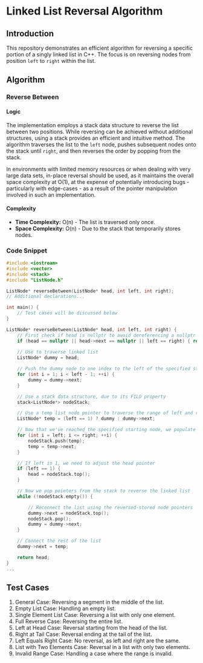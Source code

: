 # Linked List Reversal Algorithm

## Introduction

This repository demonstrates an efficient algorithm for reversing a specific portion of a singly linked list in C++. The focus is on reversing nodes from position `left` to `right` within the list.

## Algorithm

### Reverse Between

#### Logic

The implementation employs a stack data structure to reverse the list between two positions. While reversing can be achieved without additional structures, using a stack provides an efficient and intuitive method. The algorithm traverses the list to the `left` node, pushes subsequent nodes onto the stack until `right`, and then reverses the order by popping from the stack.

In environments with limited memory resources or when dealing with very large data sets, in-place reversal should be used, as it maintains the overall space complexity at O(1), at the expense of potentially introducing bugs - particularly with edge-cases - as a result of the pointer manipulation involved in such an implementation. 

#### Complexity

- **Time Complexity:** O(n) - The list is traversed only once.
- **Space Complexity:** O(n) - Due to the stack that temporarily stores nodes.

### Code Snippet

```cpp
#include <iostream>
#include <vector>
#include <stack>
#include "ListNode.h"

ListNode* reverseBetween(ListNode* head, int left, int right);
// Additional declarations...

int main() {
    // Test cases will be discussed below
}

ListNode* reverseBetween(ListNode* head, int left, int right) {
	// First check if head is nullptr to avoid dereferencing a nullptr
	if (head == nullptr || head->next == nullptr || left == right) { return head; }
	
	// Use to traverse linked list
	ListNode* dummy = head;

	// Push the dummy node to one index to the left of the specified starting node
	for (int i = 1; i < left - 1; ++i) {
		dummy = dummy->next;
	}

	// Use a stack data structure, due to its FILO property
	stack<ListNode*> nodeStack;

	// Use a temp list node pointer to traverse the range of left and right
	ListNode* temp = (left == 1) ? dummy : dummy->next;

	// Now that we've reached the specified starting node, we populate the stack with all the existing node pointers
	for (int i = left; i <= right; ++i) {
		nodeStack.push(temp);
		temp = temp->next;
	}

	// If left is 1, we need to adjust the head pointer
	if (left == 1) {
		head = nodeStack.top();
	}

	// Now we pop pointers from the stack to reverse the linked list
	while (!nodeStack.empty()) {

		// Reconnect the list using the reversed-stored node pointers
		dummy->next = nodeStack.top();
		nodeStack.pop();
		dummy = dummy->next;
	}

	// Connect the rest of the list
	dummy->next = temp;

	return head;
}
...
```

## Test Cases

1. General Case: Reversing a segment in the middle of the list.
2. Empty List Case: Handling an empty list.
3. Single Element List Case: Reversing a list with only one element.
4. Full Reverse Case: Reversing the entire list.
5. Left at Head Case: Reversal starting from the head of the list.
6. Right at Tail Case: Reversal ending at the tail of the list.
7. Left Equals Right Case: No reversal, as left and right are the same.
8. List with Two Elements Case: Reversal in a list with only two elements.
9. Invalid Range Case: Handling a case where the range is invalid.